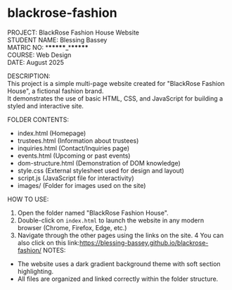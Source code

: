 # blackrose-fashion

PROJECT: BlackRose Fashion House Website  
STUDENT NAME: Blessing Bassey  
MATRIC NO: \***\*\*\*\*\***\_\***\*\*\*\*\***  
COURSE: Web Design  
DATE: August 2025

DESCRIPTION:  
This project is a simple multi-page website created for "BlackRose Fashion House", a fictional fashion brand.  
It demonstrates the use of basic HTML, CSS, and JavaScript for building a styled and interactive site.

FOLDER CONTENTS:

- index.html (Homepage)
- trustees.html (Information about trustees)
- inquiries.html (Contact/Inquiries page)
- events.html (Upcoming or past events)
- dom-structure.html (Demonstration of DOM knowledge)
- style.css (External stylesheet used for design and layout)
- script.js (JavaScript file for interactivity)
- images/ (Folder for images used on the site)

HOW TO USE:

1. Open the folder named "BlackRose Fashion House".
2. Double-click on `index.html` to launch the website in any modern browser (Chrome, Firefox, Edge, etc.)
3. Navigate through the other pages using the links on the site.
   4 You can also click on this link:https://blessing-bassey.github.io/blackrose-fashion/
NOTES:

- The website uses a dark gradient background theme with soft section highlighting.
- All files are organized and linked correctly within the folder structure.
